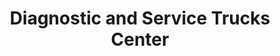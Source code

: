 ---
title: "Diagnostic and Service Trucks Center"
url: /rio-segundo/diagnostic-and-service-trucks-center/
shop: Autowerkstatt
---